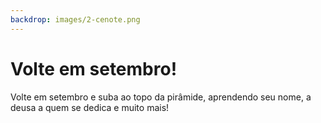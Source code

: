 ```yaml
---
backdrop: images/2-cenote.png
---
```


# Volte em setembro!

Volte em setembro e suba ao topo da pirâmide, aprendendo seu nome, a deusa a quem se dedica e muito mais!